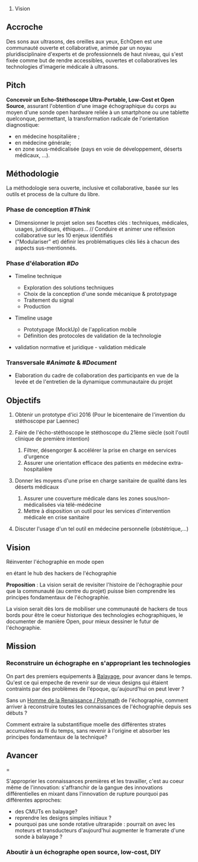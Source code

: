 1.  Vision

Accroche
--------

Des sons aux ultrasons, des oreilles aux yeux, EchOpen est une
communauté ouverte et collaborative, animée par un noyau
pluridisciplinaire d'experts et de professionnels de haut niveau, qui
s'est fixée comme but de rendre accessibles, ouvertes et collaboratives
les technologies d'imagerie médicale à ultrasons.

Pitch
-----

**Concevoir un Echo-Stéthoscope Ultra-Portable, Low-Cost et Open
Source**, assurant l'obtention d'une image échographique du corps au
moyen d'une sonde open hardware reliée à un smartphone ou une tablette
quelconque, permettant, la transformation radicale de l'orientation
diagnostique:

-   en médecine hospitalière ;
-   en médecine générale;
-   en zone sous-médicalisée (pays en voie de développement, déserts
    médicaux, ...).

Méthodologie
------------

La méthodologie sera ouverte, inclusive et collaborative, basée sur les
outils et process de la culture du libre.

### Phase de conception *\#Think*

-   Dimensionner le projet selon ses facettes clés : techniques,
    médicales, usages, juridiques, éthiques... // Conduire et animer une
    réflexion collaborative sur les 10 enjeux identifiés
-   ("Modulariser" et) définir les problématiques clés liés à chacun des
    aspects sus-mentionnés.

### Phase d'élaboration *\#Do*

-   Timeline technique
    -   Exploration des solutions techniques
    -   Choix de la conception d'une sonde mécanique & prototypage
    -   Traitement du signal
    -   Production
-   Timeline usage
    -   Prototypage (MockUp) de l'application mobile
    -   Définition des protocoles de validation de la technologie

- validation normative et juridique - validation médicale

### Transversale *\#Animate* & *\#Document*

-   Elaboration du cadre de collaboration des participants en vue de la
    levée et de l'entretien de la dynamique communautaire du projet

Objectifs
---------

1.  Obtenir un prototype d'ici 2016 (Pour le bicentenaire de l'invention
    du stéthoscope par Laennec)
2.  Faire de l'écho-stéthoscope le stéthoscope du 21ème siècle (soit
    l'outil clinique de première intention)
    1.  Filtrer, désengorger & accélérer la prise en charge en services
        d'urgence
    2.  Assurer une orientation efficace des patients en médecine
        extra-hospitalière

3.  Donner les moyens d'une prise en charge sanitaire de qualité dans
    les déserts médicaux
    1.  Assurer une couverture médicale dans les zones
        sous/non-médicalisées via télé-médécine
    2.  Mettre à disposition un outil pour les services d'intervention
        médicale en crise sanitaire

4.  Discuter l'usage d'un tel outil en médecine
    personnelle (obstétrique,...)

Vision
------

Réinventer l'échographie en mode open

en étant le hub des hackers de l'échographie

**Proposition** : La vision serait de revisiter l'histoire de
l'échographie pour que la communauté (au centre du projet) puisse bien
comprendre les principes fondamentaux de l'échographie.

La vision serait dès lors de mobiliser une communauté de hackers de tous
bords pour être le coeur historique des technologies echographiques, le
documenter de manière Open, pour mieux dessiner le futur de
l'échographie.

Mission
-------

### Reconstruire un échographe en s'appropriant les technologies

On part des premiers equipements à [Balayage](Balayage "wikilink"), pour
avancer dans le temps. Qu'est ce qui empeche de revenir sur de vieux
designs qui étaient contraints par des problèmes de l'époque,
qu'aujourd'hui on peut lever ?

Sans un [Homme de la Renaissance /
Polymath](http://en.wikipedia.org/wiki/Polymath) de l'échographie,
comment arriver à reconstruire toutes les connaissances de l'échographie
depuis ses débuts ?

Comment extraire la substantifique moelle des différentes strates
accumulées au fil du temps, sans revenir à l'origine et absorber les
principes fondamentaux de la technique?

Avancer
-------

=

S'approprier les connaissances premières et les travailler, c'est au
coeur même de l'innovation: s'affranchir de la gangue des innovations
différentielles en mixant dans l'innovation de rupture pourquoi pas
différentes approches:

-   des CMUTs en balayage?
-   reprendre les designs simples initiaux ?
-   pourquoi pas une sonde rotative ultrarapide : pourrait on avec les
    moteurs et transducteurs d'aujourd'hui augmenter le framerate d'une
    sonde à balayage ?

### Aboutir à un échographe open source, low-cost, DIY

